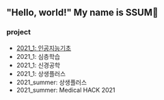 ## "Hello, world!" My name is **SSUM**:sparkling_heart:

### **project**
- [2021_1: 인공지능기초](https://github.com/ChaeheePark/SMUS)
- 2021_1: 심층학습
- 2021_1: 신경공학
- 2021_1: 상생플러스
- 2021_summer: 상생플러스
- 2021_summer: Medical HACK 2021

